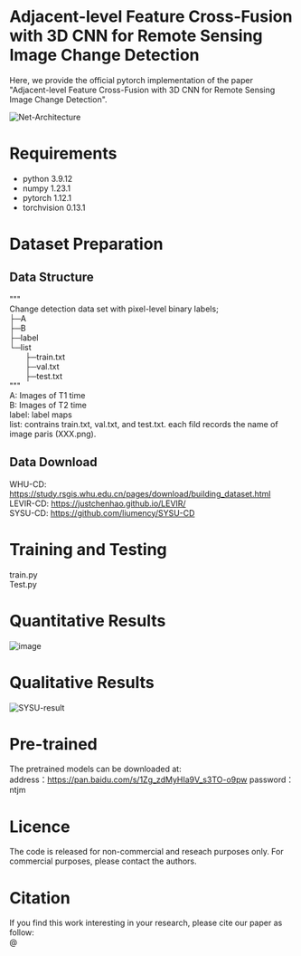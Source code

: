 # Adjacent-level Feature Cross-Fusion with 3D CNN for Remote Sensing Image Change Detection

Here, we provide the official pytorch implementation of the paper "Adjacent-level Feature Cross-Fusion with 3D CNN for Remote Sensing Image Change Detection".

![Net-Architecture](https://user-images.githubusercontent.com/66511993/210692766-5c698bdd-5077-4e7b-8274-c899f86b3cf9.png)


# Requirements
* python        3.9.12
* numpy         1.23.1
* pytorch       1.12.1
* torchvision   0.13.1

# Dataset Preparation
## Data Structure
"""  
Change detection data set with pixel-level binary labels;  
├─A  
├─B  
├─label  
└─list  
&emsp;&emsp;├─train.txt  
&emsp;&emsp;├─val.txt  
&emsp;&emsp;├─test.txt  
"""  
A: Images of T1 time  
B: Images of T2 time  
label: label maps  
list: contrains train.txt, val.txt, and test.txt. each fild records the name of image paris (XXX.png).  

## Data Download  
WHU-CD: https://study.rsgis.whu.edu.cn/pages/download/building_dataset.html  
LEVIR-CD: https://justchenhao.github.io/LEVIR/  
SYSU-CD: https://github.com/liumency/SYSU-CD  

# Training and Testing
train.py  
Test.py

# Quantitative Results
![image](https://user-images.githubusercontent.com/66511993/210712080-516684e9-0da2-4a7f-b159-a352a3c86e56.png)

# Qualitative Results
![SYSU-result](https://user-images.githubusercontent.com/66511993/210714033-e006d556-97d1-47e9-8423-3de7a983f385.png)

# Pre-trained
The pretrained models can be downloaded at:  
address：https://pan.baidu.com/s/1Zg_zdMyHIa9V_s3TO-o9pw 
password：ntjm

# Licence
The code is released for non-commercial and reseach purposes only. For commercial purposes, please contact the authors.



# Citation
If you find this work interesting in your research, please cite our paper as follow:  
@
